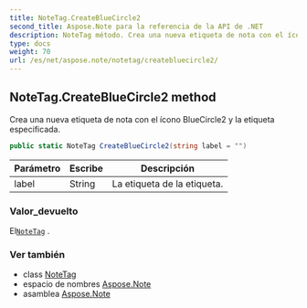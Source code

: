 ```yaml
---
title: NoteTag.CreateBlueCircle2
second_title: Aspose.Note para la referencia de la API de .NET
description: NoteTag método. Crea una nueva etiqueta de nota con el ícono BlueCircle2 y la etiqueta especificada.
type: docs
weight: 70
url: /es/net/aspose.note/notetag/createbluecircle2/
---
```

## NoteTag.CreateBlueCircle2 method

Crea una nueva etiqueta de nota con el ícono BlueCircle2 y la etiqueta especificada.

```csharp
public static NoteTag CreateBlueCircle2(string label = "")
```

| Parámetro | Escribe | Descripción |
| --- | --- | --- |
| label | String | La etiqueta de la etiqueta. |

### Valor_devuelto

El[`NoteTag`](../) .

### Ver también

* class [NoteTag](../)
* espacio de nombres [Aspose.Note](../../notetag/)
* asamblea [Aspose.Note](../../../)


